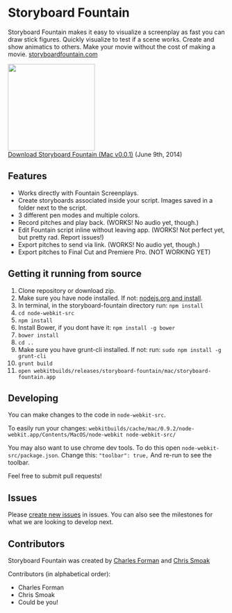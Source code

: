 # Storyboard Fountain

Storyboard Fountain makes it easy to visualize a screenplay as fast you can draw stick figures. Quickly visualize to test if a scene works. Create and show animatics to others. Make your movie without the cost of making a movie. [storyboardfountain.com](http://storyboardfountain.com)

[<img src="https://raw.githubusercontent.com/setpixel/storyboard-fountain/master/node-webkit-src/img/icon.png" width=200><br/>Download Storyboard Fountain (Mac v0.0.1)](http://storyboardfountain.com/downloads/StoryboardFountain-0.0.1.zip) (June 9th, 2014)

## Features

* Works directly with Fountain Screenplays.
* Create storyboards associated inside your script. Images saved in a folder next to the script.
* 3 different pen modes and multiple colors.
* Record pitches and play back. (WORKS! No audio yet, though.)
* Edit Fountain script inline without leaving app. (WORKS! Not perfect yet, but pretty rad. Report issues!)
* Export pitches to send via link. (WORKS! No audio yet, though.)
* Export pitches to Final Cut and Premiere Pro. (NOT WORKING YET)

## Getting it running from source

1. Clone repository or download zip.
2. Make sure you have node installed. If not: [nodejs.org and install](http://nodejs.org/).
3. In terminal, in the storyboard-fountain directory run: `npm install`
4. `cd node-webkit-src`
5. `npm install`
5. Install Bower, if you dont have it: `npm install -g bower`
6. `bower install`
7. `cd ..`
8. Make sure you have grunt-cli installed. If not: run: `sudo npm install -g grunt-cli`
9. `grunt build`
10. `open webkitbuilds/releases/storyboard-fountain/mac/storyboard-fountain.app`

## Developing 

You can make changes to the code in `node-webkit-src`. 

To easily run your changes: `webkitbuilds/cache/mac/0.9.2/node-webkit.app/Contents/MacOS/node-webkit node-webkit-src/`

You may also want to use chrome dev tools. To do this open `node-webkit-src/package.json`. Change this: `"toolbar": true,` And re-run to see the toolbar.

Feel free to submit pull requests!

## Issues

Please [create new issues](https://github.com/setpixel/storyboard-fountain/issues/new) in issues. You can also see the milestones for what we are looking to develop next.

## Contributors

Storyboard Fountain was created by [Charles Forman](http://setpixel.com/) and [Chris Smoak](https://github.com/cesmoak)

Contributors (in alphabetical order):
* Charles Forman
* Chris Smoak
* Could be you! 
